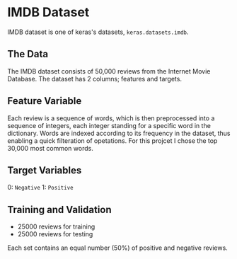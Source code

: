 # IMDB Dataset
IMDB dataset is one of keras's datasets, `keras.datasets.imdb`.

## The Data
The IMDB dataset consists of 50,000 reviews from the Internet Movie Database.
The dataset has 2 columns; features and targets.

## Feature Variable
Each review is a sequence of words, which is then preprocessed into a sequence of integers, each integer standing for a specific word in the dictionary. Words are indexed according to its frequency in the dataset, thus enabling a quick filteration of opetations. For this projcet I chose the top 30,000 most common words.

## Target Variables
0: `Negative`
1: `Positive`

## Training and Validation

- 25000 reviews for training
- 25000 reviews for testing

Each set contains an equal number (50%) of positive and negative reviews.
